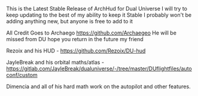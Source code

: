 This is the Latest Stable Release of ArchHud for Dual Universe
I will try to keep updating to the best of my ability to keep it Stable I probably won't be adding anything new, but anyone is free to add to it

All Credit Goes to
Archaego https://github.com/Archaegeo
He will be missed from DU hope you return in the future my friend

Rezoix and his HUD - https://github.com/Rezoix/DU-hud

JayleBreak and his orbital maths/atlas - https://gitlab.com/JayleBreak/dualuniverse/-/tree/master/DUflightfiles/autoconf/custom

Dimencia and all of his hard math work on the autopilot and other features.
